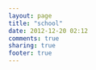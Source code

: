 ```yaml
---
layout: page
title: "school"
date: 2012-12-20 02:12
comments: true
sharing: true
footer: true
---
```

